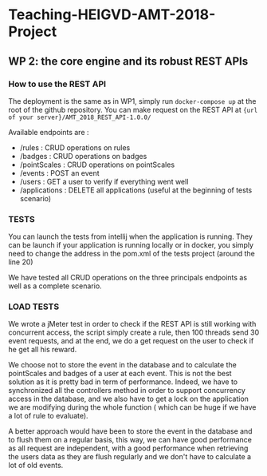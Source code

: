 # Teaching-HEIGVD-AMT-2018-Project

## WP 2: the core engine and its robust REST APIs

### How to use the REST API 

The deployment is the same as in WP1, simply run `docker-compose up` at the root of the github repository. You can make request on the REST API at  `{url of your server}/AMT_2018_REST_API-1.0.0/` 

Available endpoints are : 

- /rules : CRUD operations on rules
- /badges : CRUD operations on badges
- /pointScales : CRUD operations on pointScales
- /events : POST an event
- /users : GET a user to verify if everything went well
- /applications : DELETE all applications (useful at the beginning of tests scenario)

### TESTS

You can launch the tests from intellij when the application is running. They can be launch if your application is running locally or in docker, you simply need to change the address in the pom.xml of the tests project (around the line 20)

We have tested all CRUD operations on the three principals endpoints as well as a complete scenario.

### LOAD TESTS

We wrote a jMeter test in order to check if the REST API is still working with concurrent access, the script simply create a rule, then 100 threads send 30 event requests, and at the end, we do a get request on the user to check if he get all his reward.

We choose not to store the event in the database and to calculate the pointScales and badges of a user at each event. This is not the best solution as it is pretty bad in term of performance. Indeed, we have to synchronized all the controllers method in order to support concurrency access in the database, and we also have to get a lock on the application we are modifying during the whole function ( which can be huge if we have a lot of rule to evaluate).

A better approach would have been to store the event in the database and to flush them on a regular basis, this way, we can have good performance as all request are independent, with a good performance when retrieving the users data as they are flush regularly and we don't have to calculate a lot of old events.

